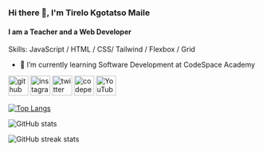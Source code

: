 ### Hi there 👋, I'm Tirelo Kgotatso Maile
#### I am a Teacher and a Web Developer

Skills:  JavaScript / HTML / CSS/ Tailwind / Flexbox / Grid

- 🌱 I’m currently learning Software Development at CodeSpace Academy 


[<img src='https://cdn.jsdelivr.net/npm/simple-icons@3.0.1/icons/github.svg' alt='github' height='40'>](https://github.com/tkmaile96)  [<img src='https://cdn.jsdelivr.net/npm/simple-icons@3.0.1/icons/instagram.svg' alt='instagram' height='40'>](https://www.instagram.com/tkmaile96/)  [<img src='https://cdn.jsdelivr.net/npm/simple-icons@3.0.1/icons/twitter.svg' alt='twitter' height='40'>](https://twitter.com/teekay_maile)  [<img src='https://cdn.jsdelivr.net/npm/simple-icons@3.0.1/icons/codepen.svg' alt='codepen' height='40'>](https://codepen.io/@tirelo-kgotatso)  [<img src='https://cdn.jsdelivr.net/npm/simple-icons@3.0.1/icons/youtube.svg' alt='YouTube' height='40'>](https://www.youtube.com/channel/@tirelokgotatso269)  

[![Top Langs](https://github-readme-stats.vercel.app/api/top-langs/?username=tkmaile96)](https://github.com/anuraghazra/github-readme-stats)

![GitHub stats](https://github-readme-stats.vercel.app/api?username=tkmaile96&show_icons=true)  

![GitHub streak stats](https://streak-stats.demolab.com/?user=tkmaile96)  


